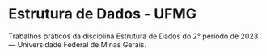 # Estrutura de Dados - UFMG
Trabalhos práticos da disciplina Estrutura de Dados do 2° período de 2023 — Universidade Federal de Minas Gerais.